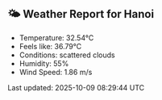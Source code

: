 <!-- WEATHER-START -->
## 🌤 Weather Report for Hanoi

- Temperature: 32.54°C
- Feels like: 36.79°C
- Conditions: scattered clouds
- Humidity: 55%
- Wind Speed: 1.86 m/s

Last updated: 2025-10-09 08:29:44 UTC
<!-- WEATHER-END -->

